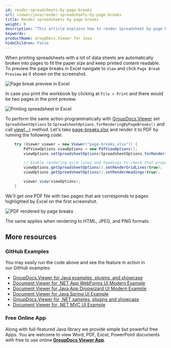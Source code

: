 ```yaml
---
id: render-spreadsheets-by-page-breaks
url: viewer/java/render-spreadsheets-by-page-breaks
title: Render spreadsheets by page breaks
weight: 9
description: "This article explains how to render Spreadsheet by page breaks with GroupDocs.Viewer within your Java applications."
keywords: 
productName: GroupDocs.Viewer for Java
hideChildren: False
---
```

When printing spreadsheets with a lot of data sheets are automatically broken into pages to fit the paper size and keep printed content readable. To preview the page breaks in Excel navigate to `View` and click `Page Break Preview` as it shown on the screenshot.

![Page break preview in Excel](viewer/java/images/render-spreadsheets-by-page-breaks/page-break-preview-in-excel.png)

In case you print the workbook by clicking at `File > Print` and there would be two pages in the print preview.

![Printing spreadsheet in Excel](viewer/java/images/render-spreadsheets-by-page-breaks/printing-spreadsheet-in-excel.png)

To perform the same action programmatically with [GroupDocs.Viewer](https://products.groupdocs.com/viewer) set `SpreadsheetOptions` to `SpreadsheetOptions.forRenderingByPageBreaks()` and call [view(...)](https://apireference.groupdocs.com/viewer/java/com.groupdocs.viewer/Viewer#view(com.groupdocs.viewer.options.ViewOptions)) method. Let's take [page-breaks.xlsx](viewer/java/sample-files/render-spreadsheets-by-page-breaks/page-breaks.xlsx) and render it to PDF by running the following code.

```java
    try (Viewer viewer = new Viewer("page-breaks.xlsx")) {
        PdfViewOptions viewOptions = new PdfViewOptions();
        viewOptions.setSpreadsheetOptions(SpreadsheetOptions.forRenderingByPageBreaks());

        // Enable rendering gird lines and headings to check that proper areas are rendered
        viewOptions.getSpreadsheetOptions().setRenderGridLines(true);
        viewOptions.getSpreadsheetOptions().setRenderHeadings(true);

        viewer.view(viewOptions);
    }
```

We'll get one PDF file with two pages that are corresponds to pages highlighted by Excel on the first screenshot.

![PDF rendered by page breaks](viewer/java/images/render-spreadsheets-by-page-breaks/rendered-by-page-breaks.png)

The same applies when rendering to HTML, JPEG, and PNG formats.

## More resources
### GitHub Examples
You may easily run the code above and see the feature in action in our GitHub examples:
*   [GroupDocs.Viewer for Java examples, plugins, and showcase](https://github.com/groupdocs-viewer/GroupDocs.Viewer-for-Java)
*   [Document Viewer for .NET App WebForms UI Modern Example](https://github.com/groupdocs-viewer/GroupDocs.Viewer-for-.NET-WebForms)
*   [Document Viewer for Java App Dropwizard UI Modern Example](https://github.com/groupdocs-viewer/GroupDocs.Viewer-for-Java-Dropwizard)
*   [Document Viewer for Java Spring UI Example](https://github.com/groupdocs-viewer/GroupDocs.Viewer-for-Java-Spring)
*   [GroupDocs.Viewer for .NET samples, plugins and showcase](https://github.com/groupdocs-viewer/GroupDocs.Viewer-for-.NET)
*   [Document Viewer for .NET MVC UI Example](https://github.com/groupdocs-viewer/GroupDocs.Viewer-for-Java-MVC)

### Free Online App
Along with full-featured Java library we provide simple but powerful free Apps.
You are welcome to view Word, PDF, Excel, PowerPoint documents with free to use online **[GroupDocs Viewer App](https://products.groupdocs.app/viewer)**.
